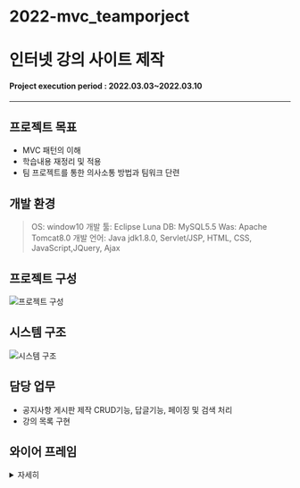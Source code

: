 # 2022-mvc_teamporject
# 인터넷 강의 사이트 제작

#### Project execution period : 2022.03.03~2022.03.10

-----------------------
## 프로젝트 목표

- MVC 패턴의 이해
- 학습내용 재정리 및 적용
- 팀 프로젝트를 통한 의사소통 방법과 팀워크 단련

## 개발 환경
> OS: window10
> 개발 툴: Eclipse Luna
> DB: MySQL5.5
> Was: Apache Tomcat8.0
> 개발 언어: Java jdk1.8.0, Servlet/JSP, HTML, CSS, JavaScript,JQuery, Ajax

## 프로젝트 구성
![프로젝트 구성](https://user-images.githubusercontent.com/86759846/171398846-388afdc3-2c74-4288-8794-3701f53ad45d.PNG)

## 시스템 구조 
![시스템 구조](https://user-images.githubusercontent.com/86759846/171399108-f8d0b82c-e615-42a0-bd48-759fba60ca72.PNG)

## 담당 업무
- 공지사항 게시판 제작 CRUD기능, 답글기능, 페이징 및 검색 처리
- 강의 목록 구현

## 와이어 프레임 
<details>
    <summary>자세히</summary>

1. 홈 화면 
    
![홈화면](https://user-images.githubusercontent.com/86759846/171400448-e4418b4f-e3ae-49ee-adde-733dec4c909b.PNG)

2. 회원가입
    
![회원가입](https://user-images.githubusercontent.com/86759846/171400631-66acacea-368b-429f-b43c-508e926b2106.PNG)

3. 로그인
    
![로그인](https://user-images.githubusercontent.com/86759846/171400744-83db5fa1-e2bb-48b3-a11b-1c6e071779a0.PNG)

4. 회원탈퇴
    
![회원탈퇴](https://user-images.githubusercontent.com/86759846/171401270-8c6746cc-c66c-4ba6-bb9c-f77a68cb1fc6.PNG)

5. 회원정보수정
    
![회원정보수정](https://user-images.githubusercontent.com/86759846/171401425-d71eef1c-3094-4c4f-8a9d-d2a89daedb44.PNG)

6. 강의목록
    
![강의목록](https://user-images.githubusercontent.com/86759846/171401681-fe466720-35ec-40e5-914d-812bf90dde7b.PNG)

7. 강의로 이동
    
![강의목록_연결](https://user-images.githubusercontent.com/86759846/171402063-2cfaafb0-914f-40ca-bfb4-9a1bf6985590.PNG)

8. 공지사항_리스트
    
![공지사항_리스트](https://user-images.githubusercontent.com/86759846/171401832-e7887580-05e4-44bb-babd-dd853b9d009f.PNG)

</details>

